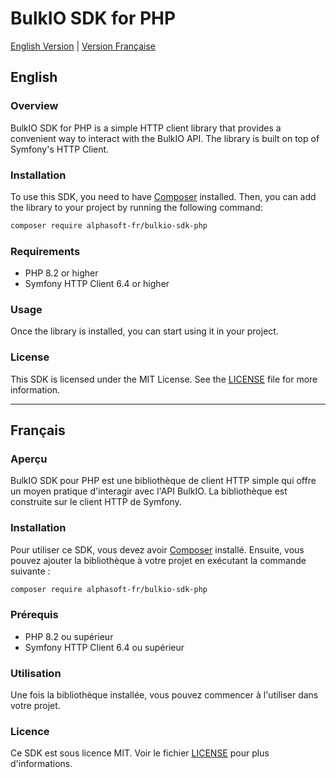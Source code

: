 # BulkIO SDK for PHP

[English Version](#english) | [Version Française](#français)

## English

### Overview

BulkIO SDK for PHP is a simple HTTP client library that provides a convenient way to interact with the BulkIO API. The library is built on top of Symfony's HTTP Client.

### Installation

To use this SDK, you need to have [Composer](https://getcomposer.org/) installed. Then, you can add the library to your project by running the following command:

```bash
composer require alphasoft-fr/bulkio-sdk-php
```

### Requirements

- PHP 8.2 or higher
- Symfony HTTP Client 6.4 or higher

### Usage

Once the library is installed, you can start using it in your project.

### License

This SDK is licensed under the MIT License. See the [LICENSE](LICENSE) file for more information.

---

## Français

### Aperçu

BulkIO SDK pour PHP est une bibliothèque de client HTTP simple qui offre un moyen pratique d'interagir avec l'API BulkIO. La bibliothèque est construite sur le client HTTP de Symfony.

### Installation

Pour utiliser ce SDK, vous devez avoir [Composer](https://getcomposer.org/) installé. Ensuite, vous pouvez ajouter la bibliothèque à votre projet en exécutant la commande suivante :

```bash
composer require alphasoft-fr/bulkio-sdk-php
```

### Prérequis

- PHP 8.2 ou supérieur
- Symfony HTTP Client 6.4 ou supérieur

### Utilisation

Une fois la bibliothèque installée, vous pouvez commencer à l'utiliser dans votre projet.

### Licence

Ce SDK est sous licence MIT. Voir le fichier [LICENSE](LICENSE) pour plus d'informations.
